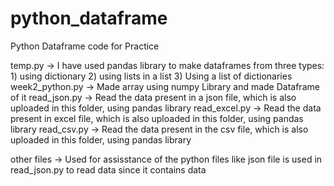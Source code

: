 # python_dataframe
Python Dataframe code for Practice

temp.py -> I have used pandas library to make dataframes from three types: 1) using dictionary   2) using lists in a list   3) Using a list of dictionaries
week2_python.py -> Made array using numpy Library and made Dataframe of it
read_json.py -> Read the data present in a json file, which is also uploaded in this folder, using pandas library
read_excel.py -> Read the data present in excel file, which is also uploaded in this folder, using pandas library
read_csv.py -> Read the data present in the csv file, which is also uploaded in this folder, using pandas library

other files -> Used for assisstance of the python files like json file is used in read_json.py to read data since it contains data

